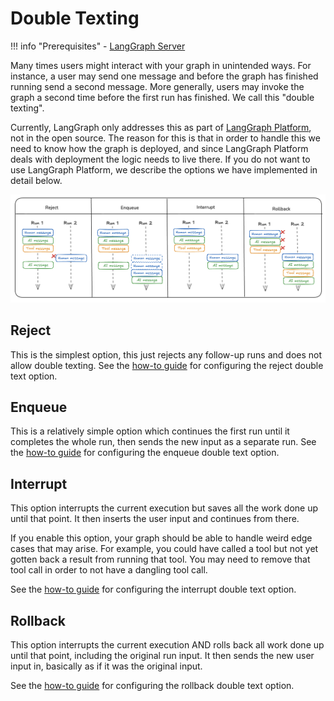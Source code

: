 # Double Texting

!!! info "Prerequisites"
    - [LangGraph Server](./langgraph_server.md)

Many times users might interact with your graph in unintended ways. 
For instance, a user may send one message and before the graph has finished running send a second message. 
More generally, users may invoke the graph a second time before the first run has finished.
We call this "double texting".

Currently, LangGraph only addresses this as part of [LangGraph Platform](langgraph_platform.md), not in the open source.
The reason for this is that in order to handle this we need to know how the graph is deployed, and since LangGraph Platform deals with deployment the logic needs to live there.
If you do not want to use LangGraph Platform, we describe the options we have implemented in detail below.

![](img/double_texting.png)

## Reject

This is the simplest option, this just rejects any follow-up runs and does not allow double texting. 
See the [how-to guide](../cloud/how-tos/reject_concurrent.md) for configuring the reject double text option.

## Enqueue

This is a relatively simple option which continues the first run until it completes the whole run, then sends the new input as a separate run. 
See the [how-to guide](../cloud/how-tos/enqueue_concurrent.md) for configuring the enqueue double text option.

## Interrupt

This option interrupts the current execution but saves all the work done up until that point. 
It then inserts the user input and continues from there. 

If you enable this option, your graph should be able to handle weird edge cases that may arise. 
For example, you could have called a tool but not yet gotten back a result from running that tool.
You may need to remove that tool call in order to not have a dangling tool call.

See the [how-to guide](../cloud/how-tos/interrupt_concurrent.md) for configuring the interrupt double text option.

## Rollback

This option interrupts the current execution AND rolls back all work done up until that point, including the original run input. It then sends the new user input in, basically as if it was the original input.

See the [how-to guide](../cloud/how-tos/rollback_concurrent.md) for configuring the rollback double text option.
